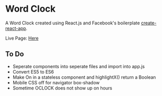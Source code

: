 # Word Clock

A Word Clock created using React.js and Facebook's boilerplate [create-react-app](https://github.com/facebookincubator/create-react-app).

Live Page: <a href="http://Lukeout.github.io/WordClock" target="_blank">Here</a>

## To Do

* Seperate components into seperate files and import into app.js
* Convert ES5 to ES6
* Make On in <Text /> a stateless component and highlightX() return a Boolean
* Mobile CSS off for navigator box-shadow
* Sometime OCLOCK does not show up on hours